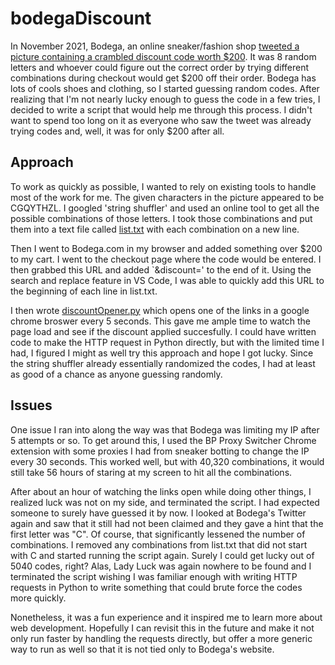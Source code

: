 # bodegaDiscount

In November 2021, Bodega, an online sneaker/fashion shop [tweeted a picture containing a crambled discount code worth $200](https://twitter.com/bodega/status/1455624553418403844). It was 8 random letters and whoever could figure out the correct order by trying different combinations during checkout would get $200 off their order. Bodega has lots of cools shoes and clothing, so I started guessing random codes. After realizing that I'm not nearly lucky enough to guess the code in a few tries, I decided to write a script that would help me through this process. I didn't want to spend too long on it as everyone who saw the tweet was already trying codes and, well, it was for only $200 after all. 

## Approach
To work as quickly as possible, I wanted to rely on existing tools to handle most of the work for me. The given characters in the picture appeared to be CGQYTHZL. I googled 'string shuffler' and used an online tool to get all the possible combinations of those letters. I took those combinations and put them into a text file called [list.txt](list.txt) with each combination on a new line. 

Then I went to Bodega.com in my browser and added something over $200 to my cart. I went to the checkout page where the code would be entered. I then grabbed this URL and added `&discount=' to the end of it. Using the search and replace feature in VS Code, I was able to quickly add this URL to the beginning of each line in list.txt. 

I then wrote [discountOpener.py](discountOpener.py) which opens one of the links in a google chrome broswer every 5 seconds. This gave me ample time to watch the page load and see if the discount applied succesfully. I could have written code to make the HTTP request in Python directly, but with the limited time I had, I figured I might as well try this approach and hope I got lucky. Since the string shuffler already essentially randomized the codes, I had at least as good of a chance as anyone guessing randomly. 

## Issues
One issue I ran into along the way was that Bodega was limiting my IP after 5 attempts or so. To get around this, I used the BP Proxy Switcher Chrome extension with some proxies I had from sneaker botting to change the IP every 30 seconds. This worked well, but with 40,320 combinations, it would still take 56 hours of staring at my screen to hit all the combinations.

After about an hour of watching the links open while doing other things, I realized luck was not on my side, and terminated the script. I had expected someone to surely have guessed it by now. I looked at Bodega's Twitter again and saw that it still had not been claimed and they gave a hint that the first letter was "C". Of course, that significantly lessened the number of combinations. I removed any combinations from list.txt that did not start with C and started running the script again. Surely I could get lucky out of 5040 codes, right? Alas, Lady Luck was again nowhere to be found and I terminated the script wishing I was familiar enough with writing HTTP requests in Python to write something that could brute force the codes more quickly.

Nonetheless, it was a fun experience and it inspired me to learn more about web development. Hopefully I can revisit this in the future and make it not only run faster by handling the requests directly, but offer a more generic way to run as well so that it is not tied only to Bodega's website. 
